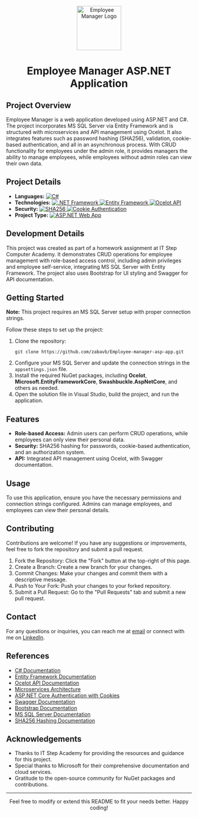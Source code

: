 <p align="center">
  <img src="https://img.icons8.com/fluency/100/commercial-development-management.png" alt="Employee Manager Logo" width="120" height="120">
</p>

<h1 align="center">Employee Manager ASP.NET Application</h1>

<h2>Project Overview</h2>
<p>Employee Manager is a web application developed using ASP.NET and C#. The project incorporates MS SQL Server via Entity Framework and is structured with microservices and API management using Ocelot. It also integrates features such as password hashing (SHA256), validation, cookie-based authentication, and all in an asynchronous process. With CRUD functionality for employees under the admin role, it provides managers the ability to manage employees, while employees without admin roles can view their own data.</p>

<h2>Project Details</h2>
<ul>
  <li><strong>Languages:</strong> 
    <a href="https://learn.microsoft.com/en-us/dotnet/csharp/" target="_blank">
      <img src="https://img.shields.io/badge/C%23-239120?style=flat&logo=c-sharp&logoColor=white" alt="C#">
    </a>
  </li>
  <li><strong>Technologies:</strong> 
    <a href="https://dotnet.microsoft.com/" target="_blank">
      <img src="https://img.shields.io/badge/.NET%20Framework-512BD4?style=flat&logo=.net&logoColor=white" alt=".NET Framework">
    </a>
    <a href="https://learn.microsoft.com/en-us/ef/" target="_blank">
      <img src="https://img.shields.io/badge/Entity%20Framework-512BD4?style=flat&logo=.net&logoColor=white" alt="Entity Framework">
    </a>
    <a href="https://ocelot.readthedocs.io/en/latest/introduction/gettingstarted.html" target="_blank">
      <img src="https://img.shields.io/badge/Ocelot%20API-6A4A3C?style=flat&logo=api&logoColor=white" alt="Ocelot API">
    </a>
  </li>
  <li><strong>Security:</strong> 
    <a href="https://en.wikipedia.org/wiki/SHA-2" target="_blank">
      <img src="https://img.shields.io/badge/SHA256-282C34?style=flat&logo=lock&logoColor=white" alt="SHA256">
    </a>
    <a href="https://developer.mozilla.org/en-US/docs/Web/HTTP/Cookies" target="_blank">
      <img src="https://img.shields.io/badge/Cookie%20Auth-4CAF50?style=flat&logo=lock&logoColor=white" alt="Cookie Authentication">
    </a>
  </li>
  <li><strong>Project Type:</strong> 
    <a href="https://learn.microsoft.com/en-us/aspnet/core/?view=aspnetcore-5.0" target="_blank">
      <img src="https://img.shields.io/badge/ASP.NET%20Web%20App-0078D6?style=flat&logo=asp.net&logoColor=white" alt="ASP.NET Web App">
    </a>
  </li>
</ul>

<h2>Development Details</h2>
<p>This project was created as part of a homework assignment at IT Step Computer Academy. It demonstrates CRUD operations for employee management with role-based access control, including admin privileges and employee self-service, integrating MS SQL Server with Entity Framework. The project also uses Bootstrap for UI styling and Swagger for API documentation.</p>

<h2>Getting Started</h2>
<p><strong>Note:</strong> This project requires an MS SQL Server setup with proper connection strings.</p>

<p>Follow these steps to set up the project:</p>
<ol>
  <li>Clone the repository: 
    <pre><code>git clone https://github.com/zabavb/Employee-manager-asp-app.git</code></pre>
  </li>
  <li>Configure your MS SQL Server and update the connection strings in the <code>appsettings.json</code> file.</li>
  <li>Install the required NuGet packages, including <strong>Ocelot</strong>, <strong>Microsoft.EntityFrameworkCore</strong>, <strong>Swashbuckle.AspNetCore</strong>, and others as needed.</li>
  <li>Open the solution file in Visual Studio, build the project, and run the application.</li>
</ol>

<h2>Features</h2>
<ul>
  <li><strong>Role-based Access:</strong> Admin users can perform CRUD operations, while employees can only view their personal data.</li>
  <li><strong>Security:</strong> SHA256 hashing for passwords, cookie-based authentication, and an authorization system.</li>
  <li><strong>API:</strong> Integrated API management using Ocelot, with Swagger documentation.</li>
</ul>

<h2>Usage</h2>
<p>To use this application, ensure you have the necessary permissions and connection strings configured. Admins can manage employees, and employees can view their personal details.</p>

<h2>Contributing</h2>
<p>Contributions are welcome! If you have any suggestions or improvements, feel free to fork the repository and submit a pull request.</p>
<ol>
  <li>Fork the Repository: Click the "Fork" button at the top-right of this page.</li>
  <li>Create a Branch: Create a new branch for your changes.</li>
  <li>Commit Changes: Make your changes and commit them with a descriptive message.</li>
  <li>Push to Your Fork: Push your changes to your forked repository.</li>
  <li>Submit a Pull Request: Go to the "Pull Requests" tab and submit a new pull request.</li>
</ol>

<h2>Contact</h2>
<p>For any questions or inquiries, you can reach me at <a href="mailto:bilonizkavik@agmail.com">email</a> or connect with me on <a href="https://www.linkedin.com/in/viktor-bilonizhka" target="_blank">LinkedIn</a>.</p>

<h2>References</h2>
<ul>
  <li><a href="https://learn.microsoft.com/en-us/dotnet/csharp/" target="_blank">C# Documentation</a></li>
  <li><a href="https://learn.microsoft.com/en-us/ef/" target="_blank">Entity Framework Documentation</a></li>
  <li><a href="https://ocelot.readthedocs.io/en/latest/introduction/gettingstarted.html" target="_blank">Ocelot API Documentation</a></li>
  <li><a href="https://learn.microsoft.com/en-us/dotnet/architecture/microservices/" target="_blank">Microservices Architecture</a></li>
  <li><a href="https://learn.microsoft.com/en-us/aspnet/core/security/authentication/cookie?view=aspnetcore-7.0" target="_blank">ASP.NET Core Authentication with Cookies</a></li>
  <li><a href="https://swagger.io/docs/" target="_blank">Swagger Documentation</a></li>
  <li><a href="https://getbootstrap.com/" target="_blank">Bootstrap Documentation</a></li>
  <li><a href="https://learn.microsoft.com/en-us/sql/?view=sql-server-ver16" target="_blank">MS SQL Server Documentation</a></li>
  <li><a href="https://docs.microsoft.com/en-us/dotnet/api/system.security.cryptography.sha256?view=net-7.0" target="_blank">SHA256 Hashing Documentation</a></li>
</ul>


<h2>Acknowledgements</h2>
<ul>
  <li>Thanks to IT Step Academy for providing the resources and guidance for this project.</li>
  <li>Special thanks to Microsoft for their comprehensive documentation and cloud services.</li>
  <li>Gratitude to the open-source community for NuGet packages and contributions.</li>
</ul>

<hr>

<p align="center">Feel free to modify or extend this README to fit your needs better. Happy coding!</p>
